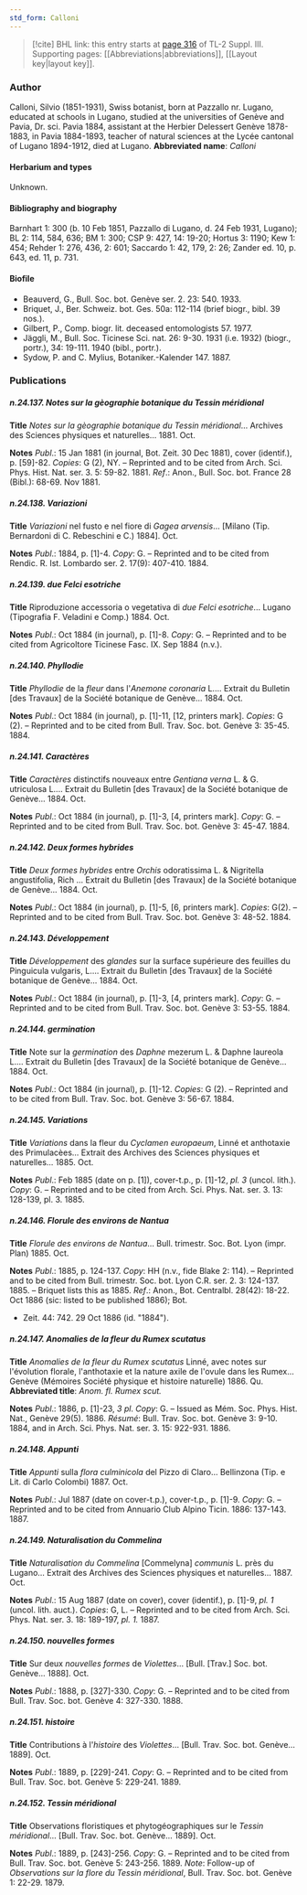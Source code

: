 ```yaml
---
std_form: Calloni
---
```


> [!cite] BHL link: this entry starts at [page 316](https://www.biodiversitylibrary.org/page/33266623) of TL-2 Suppl. III.
> Supporting pages: [[Abbreviations|abbreviations]], [[Layout key|layout key]].

### Author

Calloni, Silvio (1851-1931), Swiss botanist, born at Pazzallo nr. Lugano, educated at schools in Lugano, studied at the universities of Genève and Pavia, Dr. sci. Pavia 1884, assistant at the Herbier Delessert Genève 1878-1883, in Pavia 1884-1893, teacher of natural sciences at the Lycée cantonal of Lugano 1894-1912, died at Lugano. 
**Abbreviated name**: *Calloni*

#### Herbarium and types

Unknown.

#### Bibliography and biography

Barnhart 1: 300 (b. 10 Feb 1851, Pazzallo di Lugano, d. 24 Feb 1931, Lugano); BL 2: 114, 584, 636; BM 1: 300; CSP 9: 427, 14: 19-20; Hortus 3: 1190; Kew 1: 454; Rehder 1: 276, 436, 2: 601; Saccardo 1: 42, 179, 2: 26; Zander ed. 10, p. 643, ed. 11, p. 731.

#### Biofile

- Beauverd, G., Bull. Soc. bot. Genève ser. 2. 23: 540. 1933.
- Briquet, J., Ber. Schweiz. bot. Ges. 50a: 112-114 (brief biogr., bibl. 39 nos.).
- Gilbert, P., Comp. biogr. lit. deceased entomologists 57. 1977.
- Jäggli, M., Bull. Soc. Ticinese Sci. nat. 26: 9-30. 1931 (i.e. 1932) (biogr., portr.), 34: 19-111. 1940 (bibl., portr.).
- Sydow, P. and C. Mylius, Botaniker.-Kalender 147. 1887.

### Publications

##### n.24.137. Notes sur la gèographie botanique du Tessin méridional

**Title**
*Notes sur la gèographie botanique du Tessin méridional*... Archives des Sciences physiques et naturelles... 1881. Oct.

**Notes**
*Publ*.: 15 Jan 1881 (in journal, Bot. Zeit. 30 Dec 1881), cover (identif.), p. \[59\]-82. *Copies*: G (2), NY. – Reprinted and to be cited from Arch. Sci. Phys. Hist. Nat. ser. 3. 5: 59-82. 1881.
*Ref*.: Anon., Bull. Soc. bot. France 28 (Bibl.): 68-69. Nov 1881.

##### n.24.138. Variazioni

**Title**
*Variazioni* nel fusto e nel fiore di *Gagea arvensis*... \[Milano (Tip. Bernardoni di C. Rebeschini e C.) 1884\]. Oct.

**Notes**
*Publ*.: 1884, p. \[1\]-4. *Copy*: G. – Reprinted and to be cited from Rendic. R. Ist. Lombardo ser. 2. 17(9): 407-410. 1884.

##### n.24.139. due Felci esotriche

**Title**
Riproduzione accessoria o vegetativa di *due Felci esotriche*... Lugano (Tipografia F. Veladini e Comp.) 1884. Oct.

**Notes**
*Publ*.: Oct 1884 (in journal), p. \[1\]-8. *Copy*: G. – Reprinted and to be cited from Agricoltore Ticinese Fasc. IX. Sep 1884 (n.v.).

##### n.24.140. Phyllodie

**Title**
*Phyllodie* de la *fleur* dans l'*Anemone coronaria* L.... Extrait du Bulletin \[des Travaux\] de la Société botanique de Genève... 1884. Oct.

**Notes**
*Publ*.: Oct 1884 (in journal), p. \[1\]-11, \[12, printers mark\]. *Copies*: G (2). – Reprinted and to be cited from Bull. Trav. Soc. bot. Genève 3: 35-45. 1884.

##### n.24.141. Caractères

**Title**
*Caractères* distinctifs nouveaux entre *Gentiana verna* L. & G. utriculosa L.... Extrait du Bulletin \[des Travaux\] de la Société botanique de Genève... 1884. Oct.

**Notes**
*Publ*.: Oct 1884 (in journal), p. \[1\]-3, \[4, printers mark\]. *Copy*: G. – Reprinted and to be cited from Bull. Trav. Soc. bot. Genève 3: 45-47. 1884.

##### n.24.142. Deux formes hybrides

**Title**
*Deux formes hybrides* entre *Orchis* odoratissima L. & Nigritella angustifolia, Rich ... Extrait du Bulletin \[des Travaux\] de la Société botanique de Genève... 1884. Oct.

**Notes**
*Publ*.: Oct 1884 (in journal), p. \[1\]-5, \[6, printers mark\]. *Copies*: G(2). – Reprinted and to be cited from Bull. Trav. Soc. bot. Genève 3: 48-52. 1884.

##### n.24.143. Développement

**Title**
*Développement* des *glandes* sur la surface supérieure des feuilles du Pinguicula vulgaris, L.... Extrait du Bulletin \[des Travaux\] de la Société botanique de Genève... 1884. Oct.

**Notes**
*Publ*.: Oct 1884 (in journal), p. \[1\]-3, \[4, printers mark\]. *Copy*: G. – Reprinted and to be cited from Bull. Trav. Soc. bot. Genève 3: 53-55. 1884.

##### n.24.144. germination

**Title**
Note sur la *germination* des *Daphne* mezerum L. & Daphne laureola L.... Extrait du Bulletin \[des Travaux\] de la Société botanique de Genève... 1884. Oct.

**Notes**
*Publ*.: Oct 1884 (in journal), p. \[1\]-12. *Copies*: G (2). – Reprinted and to be cited from Bull. Trav. Soc. bot. Genève 3: 56-67. 1884.

##### n.24.145. Variations

**Title**
*Variations* dans la fleur du *Cyclamen europaeum*, Linné et anthotaxie des Primulacèes... Extrait des Archives des Sciences physiques et naturelles... 1885. Oct.

**Notes**
*Publ*.: Feb 1885 (date on p. \[1\]), cover-t.p., p. \[1\]-12, *pl. 3* (uncol. lith.). *Copy*: G. – Reprinted and to be cited from Arch. Sci. Phys. Nat. ser. 3. 13: 128-139, pl. 3. 1885.

##### n.24.146. Florule des environs de Nantua

**Title**
*Florule des environs de Nantua*... Bull. trimestr. Soc. Bot. Lyon (impr. Plan) 1885. Oct.

**Notes**
*Publ*.: 1885, p. 124-137. *Copy*: HH (n.v., fide Blake 2: 114). – Reprinted and to be cited from Bull. trimestr. Soc. bot. Lyon C.R. ser. 2. 3: 124-137. 1885. – Briquet lists this as 1885.
*Ref*.: Anon., Bot. Centralbl. 28(42): 18-22. Oct 1886 (sic: listed to be published 1886); Bot.
- Zeit. 44: 742. 29 Oct 1886 (id. "1884").

##### n.24.147. Anomalies de la fleur du Rumex scutatus

**Title**
*Anomalies de la fleur du Rumex scutatus* Linné, avec notes sur l'évolution florale, l'anthotaxie et la nature axile de l'ovule dans les Rumex... Genève (Mémoires Société physique et histoire naturelle) 1886. Qu.
**Abbreviated title**: *Anom. fl. Rumex scut.*

**Notes**
*Publ*.: 1886, p. \[1\]-23, *3 pl*. *Copy*: G. – Issued as Mém. Soc. Phys. Hist. Nat., Genève 29(5). 1886.
*Résumé*: Bull. Trav. Soc. bot. Genève 3: 9-10. 1884, and in Arch. Sci. Phys. Nat. ser. 3. 15: 922-931. 1886.

##### n.24.148. Appunti

**Title**
*Appunti* sulla *flora culminicola* del Pizzo di Claro... Bellinzona (Tip. e Lit. di Carlo Colombi) 1887. Oct.

**Notes**
*Publ*.: Jul 1887 (date on cover-t.p.), cover-t.p., p. \[1\]-9. *Copy*: G. – Reprinted and to be cited from Annuario Club Alpino Ticin. 1886: 137-143. 1887.

##### n.24.149. Naturalisation du Commelina

**Title**
*Naturalisation du Commelina* \[Commelyna\] *communis* L. près du Lugano... Extrait des Archives des Sciences physiques et naturelles... 1887. Oct.

**Notes**
*Publ*.: 15 Aug 1887 (date on cover), cover (identif.), p. \[1\]-9, *pl. 1* (uncol. lith. auct.). *Copies*: G, L. – Reprinted and to be cited from Arch. Sci. Phys. Nat. ser. 3. 18: 189-197, *pl. 1.* 1887.

##### n.24.150. nouvelles formes

**Title**
Sur deux *nouvelles formes* de *Violettes*... \[Bull. \[Trav.\] Soc. bot. Genève... 1888\]. Oct.

**Notes**
*Publ*.: 1888, p. \[327\]-330. *Copy*: G. – Reprinted and to be cited from Bull. Trav. Soc. bot. Genève 4: 327-330. 1888.

##### n.24.151. histoire

**Title**
Contributions à l'*histoire* des *Violettes*... \[Bull. Trav. Soc. bot. Genève... 1889\]. Oct.

**Notes**
*Publ*.: 1889, p. \[229\]-241. *Copy*: G. – Reprinted and to be cited from Bull. Trav. Soc. bot. Genève 5: 229-241. 1889.

##### n.24.152. Tessin méridional

**Title**
Observations floristiques et phytogéographiques sur le *Tessin méridional*... \[Bull. Trav. Soc. bot. Genève... 1889\]. Oct.

**Notes**
*Publ*.: 1889, p. \[243\]-256. *Copy*: G. – Reprinted and to be cited from Bull. Trav. Soc. bot. Genève 5: 243-256. 1889.
*Note*: Follow-up of *Observations sur la flore du Tessin méridional*, Bull. Trav. Soc. bot. Genève 1: 22-29. 1879.

